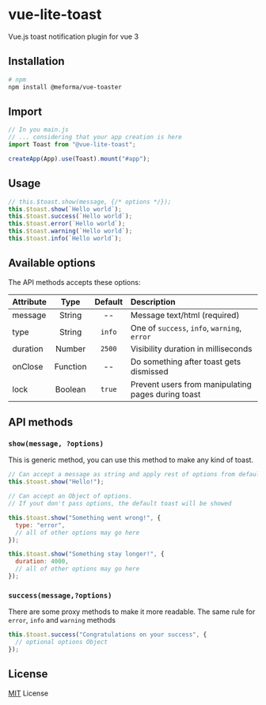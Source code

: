 # vue-lite-toast

Vue.js toast notification plugin for vue 3

## Installation

```bash
# npm
npm install @meforma/vue-toaster
```

## Import

```js
// In you main.js
// ... considering that your app creation is here
import Toast from "@vue-lite-toast";

createApp(App).use(Toast).mount("#app");
```

## Usage

```js
// this.$toast.show(message, {/* options */});
this.$toast.show(`Hello world`);
this.$toast.success(`Hello world`);
this.$toast.error(`Hello world`);
this.$toast.warning(`Hello world`);
this.$toast.info(`Hello world`);
```

## Available options

The API methods accepts these options:

| Attribute |   Type   | Default | Description                                        |
| :-------- | :------: | :-----: | :------------------------------------------------- |
| message   |  String  |   --    | Message text/html (required)                       |
| type      |  String  | `info`  | One of `success`, `info`, `warning`, `error`       |
| duration  |  Number  | `2500`  | Visibility duration in milliseconds                |
| onClose   | Function |   --    | Do something after toast gets dismissed            |
| lock      | Boolean  | `true`  | Prevent users from manipulating pages during toast |

## API methods

### `show(message, ?options)`

This is generic method, you can use this method to make any kind of toast.

```js
// Can accept a message as string and apply rest of options from defaults
this.$toast.show("Hello!");

// Can accept an Object of options.
// If yout don't pass options, the default toast will be showed

this.$toast.show("Something went wrong!", {
  type: "error",
  // all of other options may go here
});

this.$toast.show("Something stay longer!", {
  duration: 4000,
  // all of other options may go here
});
```

### `success(message,?options)`

There are some proxy methods to make it more readable. The same rule for `error`, `info` and `warning` methods

```js
this.$toast.success("Congratulations on your success", {
  // optional options Object
});
```

## License

[MIT](LICENSE.txt) License
